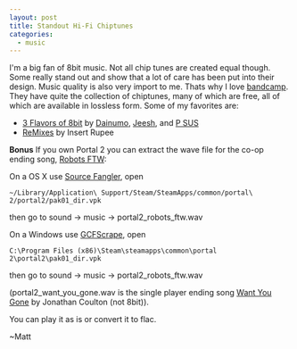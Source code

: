 ```yaml
---
layout: post
title: Standout Hi-Fi Chiptunes
categories:
  - music
---
```


I'm a big fan of 8bit music. Not all chip tunes are created equal though. Some really stand out and show that a lot of care has been put into their design.  Music quality is also very import to me. Thats why I love [bandcamp](http://bandcamp.com/).  They have quite the collection of chiptunes, many of which are free, all of which are available in lossless form. Some of my favorites are:

 * [3 Flavors of 8bit](http://childhoodchords.bandcamp.com/album/3-flavors-of-8bit) by [Dainumo](http://www.last.fm/music/Dainumo), [Jeesh](http://www.last.fm/music/Jeesh), and [P SUS](http://www.last.fm/music/p.sus)
 * [ReMixes](http://insertrupee.halc9bit.com/) by Insert Rupee

**Bonus** If you own Portal 2 you can extract the wave file for the co-op ending song, [Robots FTW](http://www.last.fm/music/Valve/_/Robots+FTW):

On a OS X use [Source Fangler](http://www.markdouma.com/sourcefinagler/), open

    ~/Library/Application\ Support/Steam/SteamApps/common/portal\ 2/portal2/pak01_dir.vpk

then go to sound -> music -> portal2_robots_ftw.wav 

On a Windows use [GCFScrape](http://nemesis.thewavelength.net/index.php?p=26), open

    C:\Program Files (x86)\Steam\steamapps\common\portal 2\portal2\pak01_dir.vpk

then go to sound -> music -> portal2_robots_ftw.wav 

(portal2_want_you_gone.wav is the single player ending song [Want You Gone](http://www.last.fm/music/Jonathan+Coulton/_/Want+You+Gone) by Jonathan Coulton (not 8bit)). 

You can play it as is or convert it to flac.

 

~Matt
